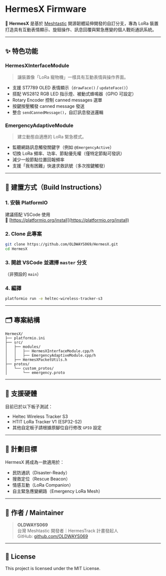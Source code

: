 
# HermesX Firmware

🎯 **HermesX** 是基於 [Meshtastic](https://github.com/meshtastic/Meshtastic-device) 開源韌體延伸開發的自訂分支，專為 LoRa 裝置打造具有互動表情顯示、旋鈕操作、訊息回覆與緊急應變的個人戰術通訊系統。

---

## ✨ 特色功能

### HermesXInterfaceModule

> 讓裝置像「LoRa 寵物機」一樣具有互動表情與操作界面。

- 支援 ST7789 OLED 表情顯示（`drawFace()` / `updateFace()`）
- 搭配 WS2812 RGB LED 指示燈、被動式蜂鳴器（GPIO 可設定）
- Rotary Encoder 控制 canned messages 選單
- 按鍵按壓觸發 canned message 發送
- 整合 `sendCannedMessage()`，自訂訊息發送邏輯

### EmergencyAdaptiveModule

> 建立動態自適應的 LoRa 緊急模式。

- 監聽網路訊息觸發關鍵字（例如 `@EmergencyActive`）
- 切換 LoRa 頻率、功率、節點優先權（僅特定節點可發訊）
- 減少一般節點位置回報頻率
- 支援「我有困難」快速求救訊號（多次按鍵觸發）

---

## 🔧 建置方式（Build Instructions）

### 1. 安裝 PlatformIO

建議搭配 VSCode 使用  
🔗 [https://platformio.org/install](https://platformio.org/install)

### 2. Clone 此專案

```bash
git clone https://github.com/OLDWAYS069/HermesX.git
cd HermesX
```

### 3. 開啟 VSCode 並選擇 `master` 分支

（非預設的 `main`）

### 4. 編譯

```bash
platformio run -e heltec-wireless-tracker-s3
```

---

## 🗂 專案結構

```plaintext
HermesX/
├── platformio.ini
├── src/
│   ├── modules/
│   │   ├── HermesXInterfaceModule.cpp/h
│   │   ├── EmergencyAdaptiveModule.cpp/h
│   ├── HermesXPacketUtils.h
├── protos/
│   └── custom_protos/
│       └── emergency.proto
```

---

## 📌 支援硬體

目前已於以下板子測試：

- Heltec Wireless Tracker S3
- HTIT LoRa Tracker V1 (ESP32-S2)
- 其他自定板子請根據原腳位自行修改 `GPIO` 設定

---

## 🧠 計劃目標

HermesX 將成為一款適用於：

- 民防通訊（Disaster-Ready）
- 搜救定位（Rescue Beacon）
- 情感互動（LoRa Companion）
- 自主緊急應變網路（Emergency LoRa Mesh）

---

## 👤 作者 / Maintainer

> **OLDWAYS069**  
> 台灣 Meshtastic 開發者｜HermesTrack 計畫發起人  
> GitHub: [github.com/OLDWAYS069](https://github.com/OLDWAYS069)

---

## 📜 License

This project is licensed under the MIT License.
